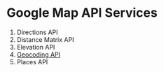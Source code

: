 # Google Map API Services

 1. Directions API
 2. Distance Matrix API
 3. Elevation API
 4. [Geocoding API](http://github.com/egeloen/ivory-google-map/blob/master/doc/usage/services/geocoding/geocoder.md)
 5. Places API
